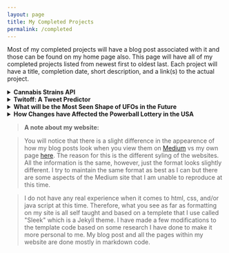 ```yaml
---
layout: page
title: My Completed Projects
permalink: /completed
---
```


Most of my completed projects will have a blog post associated with it and those can be found on my home page also. This page will have all of my completed projects listed from newest first to oldest last. Each project will have a title, completion date, short description, and a link(s) to the actual project.



<details>
  <summary><strong>Cannabis Strains API</strong></summary><br>
    <img style="padding-left: 20px" src="/assets/img/posts/Cannabis_API_screenshot.jpg" width="100%" height="75%"><br>
      <ul>
      <p><em>Completed:</em> October 29, 2020</p>
      <p>This project was the first one where I worked with a team. I was in unit 3 at Lambda at the time and we were tasked with creating the API to connect front end to the database and the predictive NLP model, which was created by our DS unit 4 person. There was 2 DS unit 3 students, 1 DS unit 4 student, and 6 WEB students that participated in the creatation of the entire website.
      </p>
      <strong>Links:</strong><br>
        <ul>
          <li>You can find the project that the DS team created <a href="https://strains-cannabis.herokuapp.com/" target="_blank">here</a>.</li>
          <li>The <a href="https://strains-cannabis.herokuapp.com/redoc" target="_blank">docs</a> for our API.</li>
          <li>I also have a blog post discussing this project <a href="" target="_blank">here</a>.</li>
          <li>You can also see the completed website that the WEB team created <a href="https://medcabinent.netlify.app/index.html" target="_blank">here</a>.</li>
          <li>If you go to the <a href="https://medcabinent.netlify.app/about.html" target="_blank">"about"</a> page you can see everyone that worked on this project.</li>
          <li>Look at our code on <a href="https://github.com/Build-Week-Med-Cabinent-4/data-science" target="_blank">Github</a>.</li>
        </ul>
      </ul>
</details>



<details>
  <summary><strong>Twitoff: A Tweet Predictor</strong></summary><br>
    <img style="padding-left: 30px" src="/assets/img/posts/Twit-off_screenshot.jpg" width="100%" height="75%"><br>
      <ul>
      <p><em>Completed:</em> October 10, 2020</p>
      <p>This project was something that we created over a 2 week period within Unit 3 at Lambda. This is something that we worked on as a class and then added our own individual code to in order to personalize it. We used Flask to create the app and basic html code that I later researched and modified. We also deployed this app to Heruko. A lot of this project was working on learning how to debug problems while also learning how to create an app that anyone can access and use.
      </p>
      <strong>Links:</strong><br>
        <ul>
          <li>You can find my project <a href="https://twit-off-jmiddour.herokuapp.com/" target="_blank">here</a>.</li>
          <li>I also have a blog post discussing this project <a href="" target="_blank">here</a></li>
        </ul>
      </ul>
</details>



<details>
  <summary><strong>What will be the Most Seen Shape of UFOs in the Future</strong></summary><br>
    <img style="padding-left: 30px" src="/assets/img/posts/UFO.jpg" width="100%" height="75%"><br>
      <ul>
      <p><em>Completed:</em> August 27, 2020</p>
      <p>This was my second project on my path to being a Data Scientist. This was my Unit 2 Build Week project at Lambda. The goal on this project was to put into practice what we have learned throughout the unit which was Predicitive Modeling. This unit included learning about linear modeling, how to compete in a Kaggle challenge, and applied modeling. The reason why I chose UFOs was because the reporting of UFOs has always fasinated me. Some of the data that the research revealed surprised me and there was some that were not very surprising at all.
      </p>
      <strong>Links:</strong><br>
        <ul>
          <li>You can find this project <a href="https://joannemiddour.com/Most-Seen_UFOs/" target="_blank">here</a> on my site.</li> 
          <li>I also have it posted on <a href="https://medium.com/@magical_satin_seal_239/what-will-be-the-most-seen-shape-of-ufos-in-the-future-fa5a4f2b5d0e" target="_blank">Medium</a>.</li>
        </ul>
      </ul>
</details>

<details>
  <summary><strong>How Changes have Affected the Powerball Lottery in the USA</strong></summary><br>
    <img style="padding-left: 30px" src="/assets/img/posts/powerball_banner.jpg" width="100%" height="50%"><br>
      <ul>
      <p><em>Completed:</em> June 25, 2020</p>
      <p>This was the first project I ever did on the path to being a Data Scientist. This was my Unit 1 Build Week project at Lambda. The goal on this project was to put into practice what we have learned for that unit which was Statistics Fundamentals. This unit included learning about data wrangling and storytelling, statistical tests and experiments, and linear algebra. The reason why I chose the Powerball was because I have been curious for a while about how the changes have affected the chances of winning over the years. Some of the data that the research revealed surprised me and there was some that were not very surprising at all.
      </p>
      <strong>Links:</strong><br>
        <ul>
          <li>You can find this project <a href="https://joannemiddour.com/PB-Changes-Results/" target="_blank">here</a> on my site.</li>
          <li>I also have it posted on <a href="https://medium.com/@magical_satin_seal_239/how-changes-have-affected-the-powerball-lottery-in-the-usa-81d80952a128" target="_blank">Medium</a>.</li>
        </ul>
      </ul>
</details>

> **A note about my website:**  

>  You will notice that there is a slight difference in the appearence of how my blog posts look when you view them on [Medium](https://medium.com/@magical_satin_seal_239) vs my own page [here](https://joannemiddour.com/). The reason for this is the different syling of the websites. All the information is the same, however, just the format looks slightly different. I try to maintain the same format as best as I can but there are some aspects of the Medium site that I am unable to reproduce at this time.  
  
>  I do not have any real experience when it comes to html, css, and/or java script at this time. Therefore, what you see as far as formatting on my site is all self taught and based on a templete that I use called "Sleek" which is a Jekyll theme. I have made a few modifications to the template code based on some research I have done to make it more personal to me. My blog post and all the pages within my website are done mostly in markdown code.
